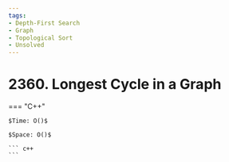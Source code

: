 ```yaml
---
tags:
- Depth-First Search
- Graph
- Topological Sort
- Unsolved
---
```



# 2360. Longest Cycle in a Graph

=== "C++"

    $Time: O()$

    $Space: O()$

    ``` c++
    ```